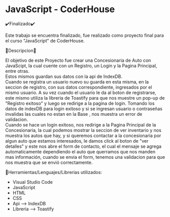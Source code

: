 # JavaScript - CoderHouse
✔️Finalizado✔️

Este trabajo se encuentra finalizado, fue realizado como proyecto final para el curso "JavaScript" de CoderHouse.

📰Descripcion📰

El objetivo de este Proyecto fue crear una Concesionaria de Auto con JavaScipt, la cual cuente con un Registro, un Login y la Pagina Principal, entre otras.           
Estos mismos guardan sus datos con la api de IndexDB.                                                                                                          
Cuando se registra un usuario nuevo su guarda en esta misma, en la seccion de registro, con sus datos correspondiente, ingresados por el mismo usuario.
A su vez cuando el usuario le da al boton de registrarse, este mismo utiliza la libreria de Toastify para que nos muestre un pop-up de "Registro exitoso" y luego se redirige a la pagina de login. Tomando los datos de indexDB para login exitoso y si se ingresan usuario o contraseñas invalidas las cuales no estan en la Base , nos muestra un error de validacion.                                                                                                                                        
Cuando se hace un login exitoso, nos redirige a la Pagina Principal de la Concesionaria, la cual podemos mostrar la seccion de ver inventario y nos muestra los autos que hay, y si queremos contactar a la concesionaria por algun auto que estamos interesados, le damos click al boton de "ver detalles" y este nos abre el form de contacto, el cual el mensaje se agrega automaticamente dependiendo el auto que querramos que nos manden mas información, cuando se envia el form, tenemos una validacion para que nos muestra que se envió correctamente.

🔧Herramientas/Lenguajes/Librerias utilizados:

- Visual Studio Code                                                                                                                                                  
- JavaScript                                                                                                                                                          
- HTML                                                                                                                                                                
- CSS                                                                                                                                                                 
- Api --> IndexDB                                                                                                                                                     
- Libreria --> Toastify
